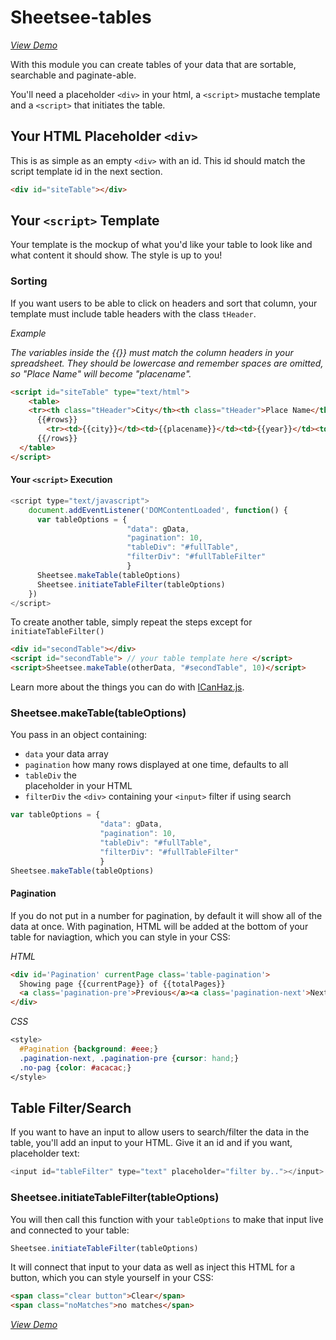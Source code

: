 # Sheetsee-tables

_[View Demo](/demos/demo-table.html)_

With this module you can create tables of your data that are sortable, searchable and paginate-able.

You'll need a placeholder `<div>` in your html, a `<script>` mustache template and a `<script>` that initiates the table.

## Your HTML Placeholder `<div>`

This is as simple as an empty `<div>` with an id. This id should match the script template id in the next section.

```HTML
<div id="siteTable"></div>
```

## Your `<script>` Template

Your template is the mockup of what you'd like your table to look like and what content it should show. The style is up to you!

### Sorting

If you want users to be able to click on headers and sort that column, your template must include table headers with the class `tHeader`.

*Example*

_The variables inside the {{}} must match the column headers in your spreadsheet. They should be lowercase and remember spaces are omitted, so "Place Name" will become "placename"._

```HTML
<script id="siteTable" type="text/html">
    <table>
    <tr><th class="tHeader">City</th><th class="tHeader">Place Name</th><th class="tHeader">Year</th><th class="tHeader">Image</th></tr>
      {{#rows}}
        <tr><td>{{city}}</td><td>{{placename}}</td><td>{{year}}</td><td>{{image}}</td></tr>
      {{/rows}}
  </table>
</script>
```

#### Your `<script>` Execution

```javascript
<script type="text/javascript">
    document.addEventListener('DOMContentLoaded', function() {
      var tableOptions = {
                          "data": gData,
                          "pagination": 10,
                          "tableDiv": "#fullTable",
                          "filterDiv": "#fullTableFilter"
                          }
      Sheetsee.makeTable(tableOptions)
      Sheetsee.initiateTableFilter(tableOptions)
    })
</script>
```

To create another table, simply repeat the steps except for `initiateTableFilter()`

```HTML
<div id="secondTable"></div>
<script id="secondTable"> // your table template here </script>
<script>Sheetsee.makeTable(otherData, "#secondTable", 10)</script>
```

Learn more about the things you can do with [ICanHaz.js](http://icanhazjs.com).

### Sheetsee.makeTable(tableOptions)

You pass in an object containing:

- `data` your data array
- `pagination` how many rows displayed at one time, defaults to all
- `tableDiv` the <div> placeholder in your HTML
- `filterDiv` the `<div>` containing your `<input>` filter if using search

```javascript
var tableOptions = {
                    "data": gData,
                    "pagination": 10,
                    "tableDiv": "#fullTable",
                    "filterDiv": "#fullTableFilter"
                    }
Sheetsee.makeTable(tableOptions)
```

#### Pagination

If you do not put in a number for pagination, by default it will show all of the data at once. With pagination, HTML will be added at the bottom of your table for naviagtion, which you can style in your CSS:

_HTML_

```HTML
<div id='Pagination' currentPage class='table-pagination'>
  Showing page {{currentPage}} of {{totalPages}}
  <a class='pagination-pre'>Previous</a><a class='pagination-next'>Next</a>
</div>
```

_CSS_

```CSS
<style>
  #Pagination {background: #eee;}
  .pagination-next, .pagination-pre {cursor: hand;}
  .no-pag {color: #acacac;}
</style>
```

## Table Filter/Search

If you want to have an input to allow users to search/filter the data in the table, you'll add an input to your HTML. Give it an id and if you want, placeholder text:

```javascript
<input id="tableFilter" type="text" placeholder="filter by.."></input>
```

### Sheetsee.initiateTableFilter(tableOptions)

You will then call this function with your `tableOptions` to make that input live and connected to your table:

```javascript
Sheetsee.initiateTableFilter(tableOptions)
```

It will connect that input to your data as well as inject this HTML for a button, which you can style yourself in your CSS:

```HTML
<span class="clear button">Clear</span>
<span class="noMatches">no matches</span>
```

_[View Demo](/demos/demo-table.html)_
